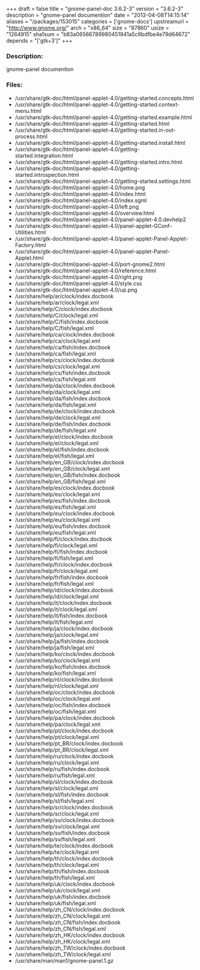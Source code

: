 +++
draft = false
title = "gnome-panel-doc 3.6.2-3"
version = "3.6.2-3"
description = "gnome-panel documention"
date = "2013-04-08T14:15:14"
aliases = "/packages/153015"
categories = ['gnome-docs']
upstreamurl = "http://www.gnome.org/"
arch = "x86_64"
size = "87860"
usize = "1264915"
sha1sum = "b83a06566789980451941a5c6bdfbe4e79d64672"
depends = "['gtk+3']"
+++
### Description: 
gnome-panel documention

### Files: 
* /usr/share/gtk-doc/html/panel-applet-4.0/getting-started.concepts.html
* /usr/share/gtk-doc/html/panel-applet-4.0/getting-started.context-menu.html
* /usr/share/gtk-doc/html/panel-applet-4.0/getting-started.example.html
* /usr/share/gtk-doc/html/panel-applet-4.0/getting-started.html
* /usr/share/gtk-doc/html/panel-applet-4.0/getting-started.in-out-process.html
* /usr/share/gtk-doc/html/panel-applet-4.0/getting-started.install.html
* /usr/share/gtk-doc/html/panel-applet-4.0/getting-started.integration.html
* /usr/share/gtk-doc/html/panel-applet-4.0/getting-started.intro.html
* /usr/share/gtk-doc/html/panel-applet-4.0/getting-started.introspection.html
* /usr/share/gtk-doc/html/panel-applet-4.0/getting-started.settings.html
* /usr/share/gtk-doc/html/panel-applet-4.0/home.png
* /usr/share/gtk-doc/html/panel-applet-4.0/index.html
* /usr/share/gtk-doc/html/panel-applet-4.0/index.sgml
* /usr/share/gtk-doc/html/panel-applet-4.0/left.png
* /usr/share/gtk-doc/html/panel-applet-4.0/overview.html
* /usr/share/gtk-doc/html/panel-applet-4.0/panel-applet-4.0.devhelp2
* /usr/share/gtk-doc/html/panel-applet-4.0/panel-applet-GConf-Utilities.html
* /usr/share/gtk-doc/html/panel-applet-4.0/panel-applet-Panel-Applet-Factory.html
* /usr/share/gtk-doc/html/panel-applet-4.0/panel-applet-Panel-Applet.html
* /usr/share/gtk-doc/html/panel-applet-4.0/port-gnome2.html
* /usr/share/gtk-doc/html/panel-applet-4.0/reference.html
* /usr/share/gtk-doc/html/panel-applet-4.0/right.png
* /usr/share/gtk-doc/html/panel-applet-4.0/style.css
* /usr/share/gtk-doc/html/panel-applet-4.0/up.png
* /usr/share/help/ar/clock/index.docbook
* /usr/share/help/ar/clock/legal.xml
* /usr/share/help/C/clock/index.docbook
* /usr/share/help/C/clock/legal.xml
* /usr/share/help/C/fish/index.docbook
* /usr/share/help/C/fish/legal.xml
* /usr/share/help/ca/clock/index.docbook
* /usr/share/help/ca/clock/legal.xml
* /usr/share/help/ca/fish/index.docbook
* /usr/share/help/ca/fish/legal.xml
* /usr/share/help/cs/clock/index.docbook
* /usr/share/help/cs/clock/legal.xml
* /usr/share/help/cs/fish/index.docbook
* /usr/share/help/cs/fish/legal.xml
* /usr/share/help/da/clock/index.docbook
* /usr/share/help/da/clock/legal.xml
* /usr/share/help/da/fish/index.docbook
* /usr/share/help/da/fish/legal.xml
* /usr/share/help/de/clock/index.docbook
* /usr/share/help/de/clock/legal.xml
* /usr/share/help/de/fish/index.docbook
* /usr/share/help/de/fish/legal.xml
* /usr/share/help/el/clock/index.docbook
* /usr/share/help/el/clock/legal.xml
* /usr/share/help/el/fish/index.docbook
* /usr/share/help/el/fish/legal.xml
* /usr/share/help/en_GB/clock/index.docbook
* /usr/share/help/en_GB/clock/legal.xml
* /usr/share/help/en_GB/fish/index.docbook
* /usr/share/help/en_GB/fish/legal.xml
* /usr/share/help/es/clock/index.docbook
* /usr/share/help/es/clock/legal.xml
* /usr/share/help/es/fish/index.docbook
* /usr/share/help/es/fish/legal.xml
* /usr/share/help/eu/clock/index.docbook
* /usr/share/help/eu/clock/legal.xml
* /usr/share/help/eu/fish/index.docbook
* /usr/share/help/eu/fish/legal.xml
* /usr/share/help/fi/clock/index.docbook
* /usr/share/help/fi/clock/legal.xml
* /usr/share/help/fi/fish/index.docbook
* /usr/share/help/fi/fish/legal.xml
* /usr/share/help/fr/clock/index.docbook
* /usr/share/help/fr/clock/legal.xml
* /usr/share/help/fr/fish/index.docbook
* /usr/share/help/fr/fish/legal.xml
* /usr/share/help/id/clock/index.docbook
* /usr/share/help/id/clock/legal.xml
* /usr/share/help/it/clock/index.docbook
* /usr/share/help/it/clock/legal.xml
* /usr/share/help/it/fish/index.docbook
* /usr/share/help/it/fish/legal.xml
* /usr/share/help/ja/clock/index.docbook
* /usr/share/help/ja/clock/legal.xml
* /usr/share/help/ja/fish/index.docbook
* /usr/share/help/ja/fish/legal.xml
* /usr/share/help/ko/clock/index.docbook
* /usr/share/help/ko/clock/legal.xml
* /usr/share/help/ko/fish/index.docbook
* /usr/share/help/ko/fish/legal.xml
* /usr/share/help/nl/clock/index.docbook
* /usr/share/help/nl/clock/legal.xml
* /usr/share/help/oc/clock/index.docbook
* /usr/share/help/oc/clock/legal.xml
* /usr/share/help/oc/fish/index.docbook
* /usr/share/help/oc/fish/legal.xml
* /usr/share/help/pa/clock/index.docbook
* /usr/share/help/pa/clock/legal.xml
* /usr/share/help/pt/clock/index.docbook
* /usr/share/help/pt/clock/legal.xml
* /usr/share/help/pt_BR/clock/index.docbook
* /usr/share/help/pt_BR/clock/legal.xml
* /usr/share/help/ru/clock/index.docbook
* /usr/share/help/ru/clock/legal.xml
* /usr/share/help/ru/fish/index.docbook
* /usr/share/help/ru/fish/legal.xml
* /usr/share/help/sl/clock/index.docbook
* /usr/share/help/sl/clock/legal.xml
* /usr/share/help/sl/fish/index.docbook
* /usr/share/help/sl/fish/legal.xml
* /usr/share/help/sr/clock/index.docbook
* /usr/share/help/sr/clock/legal.xml
* /usr/share/help/sv/clock/index.docbook
* /usr/share/help/sv/clock/legal.xml
* /usr/share/help/sv/fish/index.docbook
* /usr/share/help/sv/fish/legal.xml
* /usr/share/help/te/clock/index.docbook
* /usr/share/help/te/clock/legal.xml
* /usr/share/help/th/clock/index.docbook
* /usr/share/help/th/clock/legal.xml
* /usr/share/help/th/fish/index.docbook
* /usr/share/help/th/fish/legal.xml
* /usr/share/help/uk/clock/index.docbook
* /usr/share/help/uk/clock/legal.xml
* /usr/share/help/uk/fish/index.docbook
* /usr/share/help/uk/fish/legal.xml
* /usr/share/help/zh_CN/clock/index.docbook
* /usr/share/help/zh_CN/clock/legal.xml
* /usr/share/help/zh_CN/fish/index.docbook
* /usr/share/help/zh_CN/fish/legal.xml
* /usr/share/help/zh_HK/clock/index.docbook
* /usr/share/help/zh_HK/clock/legal.xml
* /usr/share/help/zh_TW/clock/index.docbook
* /usr/share/help/zh_TW/clock/legal.xml
* /usr/share/man/man1/gnome-panel.1.gz
